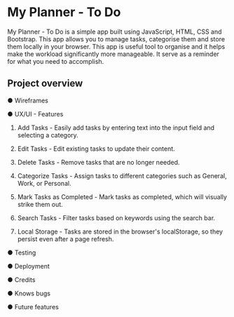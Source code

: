 # **My Planner - To Do** 

My Planner - To Do is a simple app built using JavaScript, HTML, CSS and Bootstrap. This app allows you to manage tasks, categorise them and store them locally in your browser. This app is useful tool to organise and it helps make the workload significantly more manageable. It serve as a reminder for what you need to accomplish.

## Project overview ##


● Wireframes


● UX/UI -  Features

  1.	Add Tasks - Easily add tasks by entering text into the input field and selecting a category.	


    
  2.	Edit Tasks - Edit existing tasks to update their content.



  3.	Delete Tasks - Remove tasks that are no longer needed.



  4.	Categorize Tasks - Assign tasks to different categories such as General, Work, or Personal.



  5.	Mark Tasks as Completed - Mark tasks as completed, which will visually strike them out.



  6.	Search Tasks - Filter tasks based on keywords using the search bar.



  7.	Local Storage - Tasks are stored in the browser's localStorage, so they persist even after a page refresh.


● Testing 


● Deployment


● Credits


● Knows bugs


● Future features

